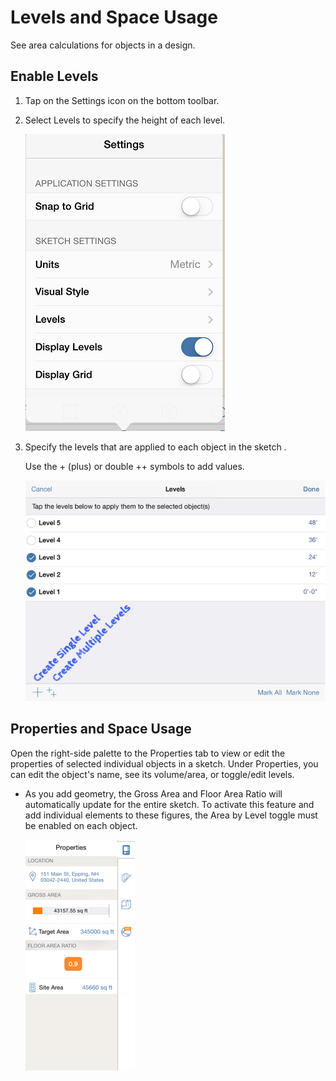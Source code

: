 # Levels and Space Usage

See area calculations for objects in a design.

## Enable Levels

1. Tap on the Settings icon on the bottom toolbar.
2. Select Levels to specify the height of each level.

   ![](.gitbook/assets/guid-dfe15cbb-56bc-4d9c-baf1-c2558af181e2-low.png)

3. Specify the levels that are applied to each object in the sketch .

   Use the + \(plus\) or double ++ symbols to add values.

   ![](.gitbook/assets/guid-2ce56edc-1c31-4716-bbfe-fdf14f5dec86-low.png)

## Properties and Space Usage

Open the right-side palette to the Properties tab to view or edit the properties of selected individual objects in a sketch. Under Properties, you can edit the object's name, see its volume/area, or toggle/edit levels.

* As you add geometry, the Gross Area and Floor Area Ratio will automatically update for the entire sketch. To activate this feature and add individual elements to these figures, the Area by Level toggle must be enabled on each object.

  ![](.gitbook/assets/guid-6af1dfc5-77d0-4ae2-8ba1-74e41a67f5ef-low%20%282%29.png)


